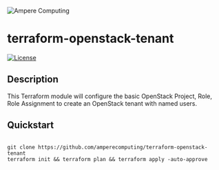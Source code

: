 ![Ampere Computing](https://avatars2.githubusercontent.com/u/34519842?s=400&u=1d29afaac44f477cbb0226139ec83f73faefe154&v=4)

# terraform-openstack-tenant

[![License](https://img.shields.io/badge/License-Apache%202.0-blue.svg)](https://opensource.org/licenses/Apache-2.0)

## Description

This Terraform module will configure the basic OpenStack Project, Role, Role Assignment to create an OpenStack tenant with named users.


## Quickstart

```

git clone https://github.com/amperecomputing/terraform-openstack-tenant
terraform init && terraform plan && terraform apply -auto-approve
